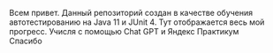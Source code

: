 Всем привет.
Данный репозиторий создан в качестве обучения автотестированию на Java 11 и JUnit 4.
Тут отображается весь мой прогресс. 
Учисля с помощью Chat GPT и Яндекс Практикум  
Спасибо
